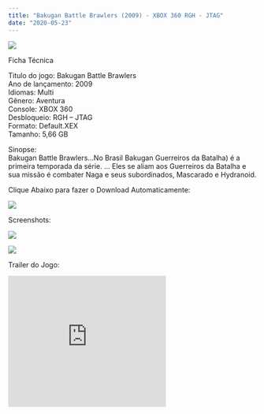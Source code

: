 ```yaml
---
title: "Bakugan Battle Brawlers (2009) - XBOX 360 RGH - JTAG"
date: "2020-05-23"
---
```


[![](https://4.bp.blogspot.com/-2TT7iywGwRY/XsmvRNmQ7lI/AAAAAAAAGzI/JbQbXmpRQvEt46YHcMd7qxDbgC3AOFcMACLcBGAsYHQ/s400/Screenshot_1.png)](https://4.bp.blogspot.com/-2TT7iywGwRY/XsmvRNmQ7lI/AAAAAAAAGzI/JbQbXmpRQvEt46YHcMd7qxDbgC3AOFcMACLcBGAsYHQ/s1600/Screenshot_1.png)

Ficha Técnica

Titulo do jogo: Bakugan Battle Brawlers  
Ano de lançamento: 2009  
Idiomas: Multi  
Gênero: Aventura  
Console: XBOX 360  
Desbloqueio: RGH – JTAG   
Formato: Default.XEX  
Tamanho: 5,66 GB

Sinopse:  
Bakugan Battle Brawlers…No Brasil Bakugan Guerreiros da Batalha) é a primeira temporada da série. … Eles se aliam aos Guerreiros da Batalha e sua missão é combater Naga e seus subordinados, Mascarado e Hydranoid.

Clique Abaixo para fazer o Download Automaticamente:

[![](https://1.bp.blogspot.com/-ZiyKr4TPKHg/XqoHsQG1YpI/AAAAAAAAFU0/2TSF5tAU16YCRCDeI6UL7VZxWtpmWQ_cQCPcBGAYYCw/s1600/MAGNET-LINK-300x77.png)](https://zee.gl/umSHb)

Screenshots:

[![](https://1.bp.blogspot.com/-hCenc1Q6QE8/XsmwmXY08pI/AAAAAAAAGzY/GZJTow1HhnE0MKGpeLrDv-DHWkQY28_XACLcBGAsYHQ/s320/11959-ingame-Bakugan-Battle-Brawlers.jpg)](https://1.bp.blogspot.com/-hCenc1Q6QE8/XsmwmXY08pI/AAAAAAAAGzY/GZJTow1HhnE0MKGpeLrDv-DHWkQY28_XACLcBGAsYHQ/s1600/11959-ingame-Bakugan-Battle-Brawlers.jpg)

[![](https://1.bp.blogspot.com/-MWNwsNhPdd4/XsmwlsFbK2I/AAAAAAAAGzU/mI0SOldtmC439U43uyLw-TDJBFx4u1s6wCLcBGAsYHQ/s320/hqdefault.jpg)](https://1.bp.blogspot.com/-MWNwsNhPdd4/XsmwlsFbK2I/AAAAAAAAGzU/mI0SOldtmC439U43uyLw-TDJBFx4u1s6wCLcBGAsYHQ/s1600/hqdefault.jpg)

Trailer do Jogo:

<iframe width="320" height="266" class="YOUTUBE-iframe-video" data-thumbnail-src="https://i.ytimg.com/vi/cwTjwX7f4U4/0.jpg" src="https://www.youtube.com/embed/cwTjwX7f4U4?feature=player_embedded" frameborder="0" allowfullscreen></iframe>
